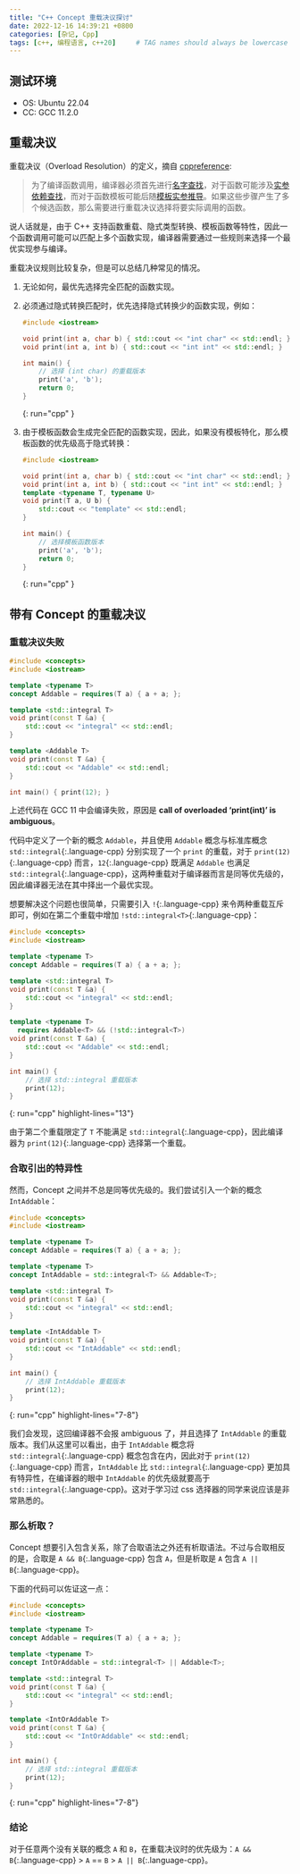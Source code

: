 ```yaml
---
title: "C++ Concept 重载决议探讨"
date: 2022-12-16 14:39:21 +0800
categories: [杂记, Cpp]
tags: [c++, 编程语言, c++20]     # TAG names should always be lowercase
---
```


## 测试环境

* OS: Ubuntu 22.04
* CC: GCC 11.2.0

## 重载决议

重载决议（Overload Resolution）的定义，摘自 [cppreference](https://zh.cppreference.com/w/cpp/language/overload_resolution):

> 为了编译函数调用，编译器必须首先进行[名字查找](https://zh.cppreference.com/w/cpp/language/lookup)，对于函数可能涉及[实参依赖查找](https://zh.cppreference.com/w/cpp/language/adl)，而对于函数模板可能后随[模板实参推导](https://zh.cppreference.com/w/cpp/language/template_argument_deduction)。如果这些步骤产生了多个候选函数，那么需要进行重载决议选择将要实际调用的函数。

说人话就是，由于 C++ 支持函数重载、隐式类型转换、模板函数等特性，因此一个函数调用可能可以匹配上多个函数实现，编译器需要通过一些规则来选择一个最优实现参与编译。

重载决议规则比较复杂，但是可以总结几种常见的情况。

1. 无论如何，最优先选择完全匹配的函数实现。
2. 必须通过隐式转换匹配时，优先选择隐式转换少的函数实现，例如：

   ```cpp
   #include <iostream>

   void print(int a, char b) { std::cout << "int char" << std::endl; }
   void print(int a, int b) { std::cout << "int int" << std::endl; }

   int main() {
       // 选择 (int char) 的重载版本
       print('a', 'b');
       return 0;
   }
   ```
   {: run="cpp" }

3. 由于模板函数会生成完全匹配的函数实现，因此，如果没有模板特化，那么模板函数的优先级高于隐式转换：

   ```cpp
   #include <iostream>

   void print(int a, char b) { std::cout << "int char" << std::endl; }
   void print(int a, int b) { std::cout << "int int" << std::endl; }
   template <typename T, typename U>
   void print(T a, U b) {
       std::cout << "template" << std::endl;
   }

   int main() {
       // 选择模板函数版本
       print('a', 'b');
       return 0;
   }
   ```
   {: run="cpp" }

## 带有 Concept 的重载决议

### 重载决议失败

```cpp
#include <concepts>
#include <iostream>

template <typename T>
concept Addable = requires(T a) { a + a; };

template <std::integral T>
void print(const T &a) {
    std::cout << "integral" << std::endl;
}

template <Addable T>
void print(const T &a) {
    std::cout << "Addable" << std::endl;
}

int main() { print(12); }
```

上述代码在 GCC 11 中会编译失败，原因是 **call of overloaded ‘print(int)’ is ambiguous**。

代码中定义了一个新的概念 `Addable`，并且使用 `Addable` 概念与标准库概念 `std::integral`{:.language-cpp} 分别实现了一个 `print` 的重载，对于 `print(12)`{:.language-cpp} 而言，`12`{:.language-cpp} 既满足 `Addable` 也满足 `std::integral`{:.language-cpp}，这两种重载对于编译器而言是同等优先级的，因此编译器无法在其中择出一个最优实现。

想要解决这个问题也很简单，只需要引入 `!`{:.language-cpp} 来令两种重载互斥即可，例如在第二个重载中增加 `!std::integral<T>`{:.language-cpp}：

```cpp
#include <concepts>
#include <iostream>

template <typename T>
concept Addable = requires(T a) { a + a; };

template <std::integral T>
void print(const T &a) {
    std::cout << "integral" << std::endl;
}

template <typename T>
  requires Addable<T> && (!std::integral<T>)
void print(const T &a) {
    std::cout << "Addable" << std::endl;
}

int main() {
    // 选择 std::integral 重载版本
    print(12);
}
```
{: run="cpp" highlight-lines="13"}

由于第二个重载限定了 `T` 不能满足 `std::integral`{:.language-cpp}，因此编译器为 `print(12)`{:.language-cpp} 选择第一个重载。

### 合取引出的特异性

然而，Concept 之间并不总是同等优先级的。我们尝试引入一个新的概念 `IntAddable`：

```cpp
#include <concepts>
#include <iostream>

template <typename T>
concept Addable = requires(T a) { a + a; };

template <typename T>
concept IntAddable = std::integral<T> && Addable<T>;

template <std::integral T>
void print(const T &a) {
    std::cout << "integral" << std::endl;
}

template <IntAddable T>
void print(const T &a) {
    std::cout << "IntAddable" << std::endl;
}

int main() {
    // 选择 IntAddable 重载版本
    print(12);
}
```
{: run="cpp" highlight-lines="7-8"}

我们会发现，这回编译器不会报 ambiguous 了，并且选择了 `IntAddable` 的重载版本。我们从这里可以看出，由于 `IntAddable` 概念将 `std::integral`{:.language-cpp} 概念包含在内，因此对于 `print(12)`{:.language-cpp} 而言，`IntAddable` 比 `std::integral`{:.language-cpp} 更加具有特异性，在编译器的眼中 `IntAddable` 的优先级就要高于 `std::integral`{:.language-cpp}。这对于学习过 css 选择器的同学来说应该是非常熟悉的。

### 那么析取？

Concept 想要引入包含关系，除了合取语法之外还有析取语法。不过与合取相反的是，合取是 `A && B`{:.language-cpp} 包含 `A`，但是析取是 `A` 包含 `A || B`{:.language-cpp}。

下面的代码可以佐证这一点：

```cpp
#include <concepts>
#include <iostream>

template <typename T>
concept Addable = requires(T a) { a + a; };

template <typename T>
concept IntOrAddable = std::integral<T> || Addable<T>;

template <std::integral T>
void print(const T &a) {
    std::cout << "integral" << std::endl;
}

template <IntOrAddable T>
void print(const T &a) {
    std::cout << "IntOrAddable" << std::endl;
}

int main() {
    // 选择 std::integral 重载版本
    print(12);
}
```
{: run="cpp" highlight-lines="7-8"}

### 结论

对于任意两个没有关联的概念 `A` 和 `B`，在重载决议时的优先级为：`A && B`{:.language-cpp} > `A` == `B` > `A || B`{:.language-cpp}。
